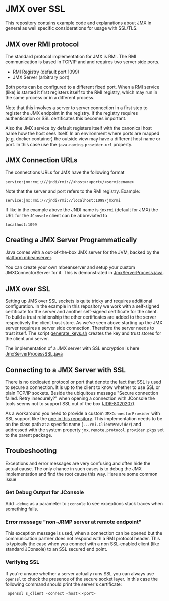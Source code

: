 # JMX over SSL

This repository contains example code and explanations about
[JMX](https://docs.oracle.com/en/java/javase/11/management/monitoring-and-management-using-jmx-technology.html)
in general as well specific considerations for usage with SSL/TLS.


## JMX over RMI protocol

The standard protocol implementation for JMX is RMI. The RMI communication is
based in TCP/IP and and requires two server side ports.

  * RMI Registry (default port 1099)
  * JMX Server (arbitrary port)

Both ports can be configured to a different fixed port. When a RMI service
(like) is started it first registers itself to the RMI registry, which may run
in the same process or in a different process.

Note that this involves a server to server connection in a first step to register
the JMX endpoint in the registry. If the registry requires authentication or SSL
certificates this becomes important.

Also the JMX service by default registers itself with the canonical host name
how the host sees itself. In an environment where ports are mapped (e.g. docker
container) the outside view may have a different host name or port. In this case
use the `java.naming.provider.url` property.


## JMX Connection URLs

The connections URLs for JMX have the following format

    service:jmx:rmi:///jndi/rmi://<host>:<port>/<servicename>

Note that the server and port refers to the RMI registry. Example:

    service:jmx:rmi:///jndi/rmi://localhost:1099/jmxrmi

If like in the example above the JNDI name is `jmxrmi` (default for JMX) the URL
for the `JConsole` client can be abbreviated to 

    localhost:1099


## Creating a JMX Server Programmatically

Java comes with a out-of-the-box JMX server for the JVM, backed by the
[platform mbeanserver](https://docs.oracle.com/en/java/javase/11/docs/api/java.management/java/lang/management/ManagementFactory.html#getPlatformMBeanServer()).

You can create your own mbeanserver and setup your custom JMXConnectorServer for it.
This is demonstrated in [JmxServerProcess.java](jmx-over-ssl/src/jmxoverssl/JmxServerProcess.java).


## JMX over SSL

Setting up JMS over SSL sockets is quite tricky and requires additional configuration.
In the example in this repository we work with a self-signed certificate for the
server and another self-signed certificate for the client. To build a trust
relationship the other certificates are added to the server respectively the client
trust store. As we've seen above starting up the JMX server requires a server side
connection. Therefore the server needs to trust itself. The script
[generate_keys.sh](generate_keys.sh) creates the key and trust stores for the
client and server.

The implementation of a JMX server with SSL encryption is here [JmxServerProcessSSL.java](jmx-over-ssl/src/jmxoverssl/JmxServerProcessSSL.java)


## Connecting to a JMX Server with SSL

There is no dedicated protocol or port that denote the fact that SSL is used
to secure a connection. It is up to the client to know whether to use SSL or
plain TCP/IP sockets. Beside the ubiquitous message
"Secure connection failed. Retry insecurely?" when opening a connection with
JConsole the tools seems not to support SSL out of the box
([JDK-8020207](https://bugs.openjdk.org/browse/JDK-8020207)).

As a workaround you need to provide a custom `JMXConnectorProvider` with SSL support
like the [one in this repository](jmx-over-ssl/src/jmxoverssl/rmi/ClientProvider.java).
This implementation needs to be on the class path at a specific name (`...rmi.ClientProvider`)
and addressed with the system property `jmx.remote.protocol.provider.pkgs` set to the parent package.


## Troubeshooting

Exceptions and error messages are very confusing and often hide the actual cause.
The only chance in such cases is to debug the JMX implementation and find the
root cause this way. Here are some common issue

### Get Debug Output for JConsole

Add `-debug` as a parameter to `jconsole` to see exceptions stack traces when something
fails.

### Error message "non-JRMP server at remote endpoint"

This exception message is used, when a connection can be opened but the communication
partner does not respond with a RMI protocol header. This is typically the case
when you connect with a non SSL-enabled client (like standard JConsole) to an SSL
secured end point.

### Verifying SSL

If you're unsure whether a server actually runs SSL you can always use `openssl`
to check the presence of the secure socket layer. In this case the following
command should print the server's certificate:

     openssl s_client -connect <host>:<port>
 
